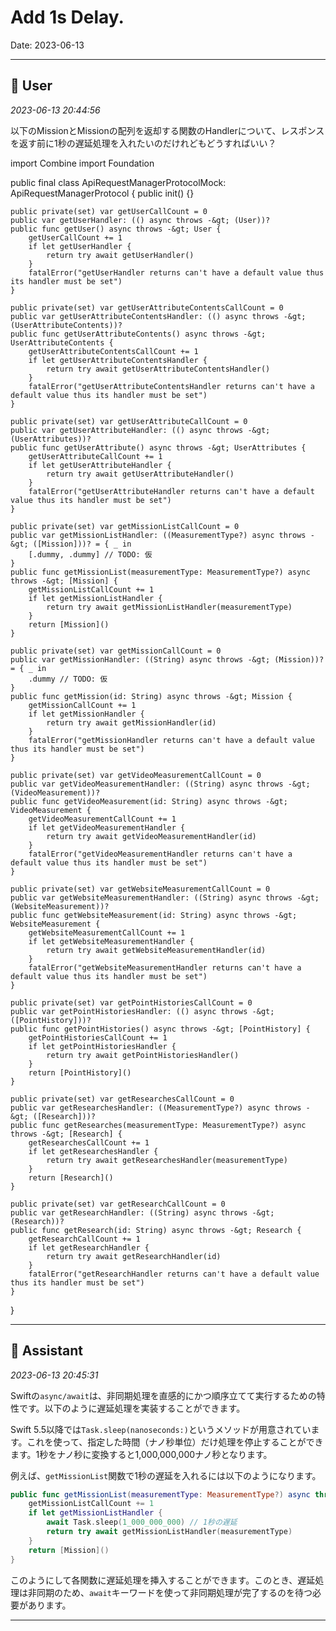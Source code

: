 # Add 1s Delay.

Date: 2023-06-13

---

## 👤 User
*2023-06-13 20:44:56*

以下のMissionとMissionの配列を返却する関数のHandlerについて、レスポンスを返す前に1秒の遅延処理を入れたいのだけれどもどうすればいい？


import Combine
import Foundation

public final class ApiRequestManagerProtocolMock: ApiRequestManagerProtocol {
    public init() {}

    public private(set) var getUserCallCount = 0
    public var getUserHandler: (() async throws -&gt; (User))?
    public func getUser() async throws -&gt; User {
        getUserCallCount += 1
        if let getUserHandler {
            return try await getUserHandler()
        }
        fatalError("getUserHandler returns can't have a default value thus its handler must be set")
    }

    public private(set) var getUserAttributeContentsCallCount = 0
    public var getUserAttributeContentsHandler: (() async throws -&gt; (UserAttributeContents))?
    public func getUserAttributeContents() async throws -&gt; UserAttributeContents {
        getUserAttributeContentsCallCount += 1
        if let getUserAttributeContentsHandler {
            return try await getUserAttributeContentsHandler()
        }
        fatalError("getUserAttributeContentsHandler returns can't have a default value thus its handler must be set")
    }

    public private(set) var getUserAttributeCallCount = 0
    public var getUserAttributeHandler: (() async throws -&gt; (UserAttributes))?
    public func getUserAttribute() async throws -&gt; UserAttributes {
        getUserAttributeCallCount += 1
        if let getUserAttributeHandler {
            return try await getUserAttributeHandler()
        }
        fatalError("getUserAttributeHandler returns can't have a default value thus its handler must be set")
    }

    public private(set) var getMissionListCallCount = 0
    public var getMissionListHandler: ((MeasurementType?) async throws -&gt; ([Mission]))? = { _ in
        [.dummy, .dummy] // TODO: 仮
    }
    public func getMissionList(measurementType: MeasurementType?) async throws -&gt; [Mission] {
        getMissionListCallCount += 1
        if let getMissionListHandler {
            return try await getMissionListHandler(measurementType)
        }
        return [Mission]()
    }

    public private(set) var getMissionCallCount = 0
    public var getMissionHandler: ((String) async throws -&gt; (Mission))? = { _ in
        .dummy // TODO: 仮
    }
    public func getMission(id: String) async throws -&gt; Mission {
        getMissionCallCount += 1
        if let getMissionHandler {
            return try await getMissionHandler(id)
        }
        fatalError("getMissionHandler returns can't have a default value thus its handler must be set")
    }

    public private(set) var getVideoMeasurementCallCount = 0
    public var getVideoMeasurementHandler: ((String) async throws -&gt; (VideoMeasurement))?
    public func getVideoMeasurement(id: String) async throws -&gt; VideoMeasurement {
        getVideoMeasurementCallCount += 1
        if let getVideoMeasurementHandler {
            return try await getVideoMeasurementHandler(id)
        }
        fatalError("getVideoMeasurementHandler returns can't have a default value thus its handler must be set")
    }

    public private(set) var getWebsiteMeasurementCallCount = 0
    public var getWebsiteMeasurementHandler: ((String) async throws -&gt; (WebsiteMeasurement))?
    public func getWebsiteMeasurement(id: String) async throws -&gt; WebsiteMeasurement {
        getWebsiteMeasurementCallCount += 1
        if let getWebsiteMeasurementHandler {
            return try await getWebsiteMeasurementHandler(id)
        }
        fatalError("getWebsiteMeasurementHandler returns can't have a default value thus its handler must be set")
    }

    public private(set) var getPointHistoriesCallCount = 0
    public var getPointHistoriesHandler: (() async throws -&gt; ([PointHistory]))?
    public func getPointHistories() async throws -&gt; [PointHistory] {
        getPointHistoriesCallCount += 1
        if let getPointHistoriesHandler {
            return try await getPointHistoriesHandler()
        }
        return [PointHistory]()
    }

    public private(set) var getResearchesCallCount = 0
    public var getResearchesHandler: ((MeasurementType?) async throws -&gt; ([Research]))?
    public func getResearches(measurementType: MeasurementType?) async throws -&gt; [Research] {
        getResearchesCallCount += 1
        if let getResearchesHandler {
            return try await getResearchesHandler(measurementType)
        }
        return [Research]()
    }

    public private(set) var getResearchCallCount = 0
    public var getResearchHandler: ((String) async throws -&gt; (Research))?
    public func getResearch(id: String) async throws -&gt; Research {
        getResearchCallCount += 1
        if let getResearchHandler {
            return try await getResearchHandler(id)
        }
        fatalError("getResearchHandler returns can't have a default value thus its handler must be set")
    }
}

---

## 🤖 Assistant
*2023-06-13 20:45:31*

Swiftの`async/await`は、非同期処理を直感的にかつ順序立てて実行するための特性です。以下のように遅延処理を実装することができます。

Swift 5.5以降では`Task.sleep(nanoseconds:)`というメソッドが用意されています。これを使って、指定した時間（ナノ秒単位）だけ処理を停止することができます。1秒をナノ秒に変換すると1,000,000,000ナノ秒となります。

例えば、`getMissionList`関数で1秒の遅延を入れるには以下のようになります。

```swift
public func getMissionList(measurementType: MeasurementType?) async throws -> [Mission] {
    getMissionListCallCount += 1
    if let getMissionListHandler {
        await Task.sleep(1_000_000_000) // 1秒の遅延
        return try await getMissionListHandler(measurementType)
    }
    return [Mission]()
}
```

このようにして各関数に遅延処理を挿入することができます。このとき、遅延処理は非同期のため、`await`キーワードを使って非同期処理が完了するのを待つ必要があります。

---
